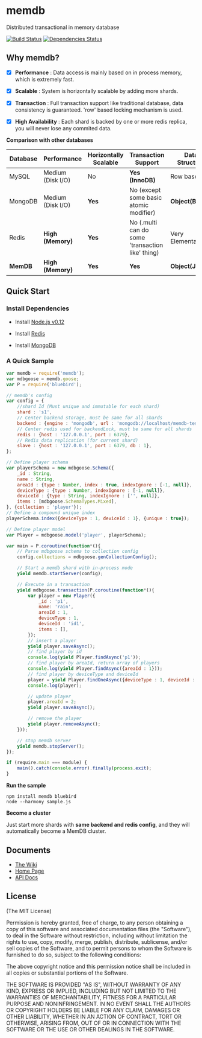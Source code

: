 # memdb

Distributed transactional in memory database

[![Build Status](https://travis-ci.org/rain1017/memdb.svg?branch=master)](https://travis-ci.org/rain1017/memdb)
[![Dependencies Status](https://david-dm.org/rain1017/memdb.svg)](https://david-dm.org/rain1017/memdb)

## Why memdb?

- [x] __Performance__ : Data access is mainly based on in process memory, which is extremely fast.

- [x] __Scalable__ : System is horizontally scalable by adding more shards.

- [x] __Transaction__ : Full transaction support like traditional database, data consistency is guaranteed. 'row' based locking mechanism is used.

- [x] __High Availability__ : Each shard is backed by one or more redis replica, you will never lose any commited data.

__Comparison with other databases__

Database | Performance      | Horizontally Scalable | Transaction Support | Data Structure  
---------|------------------|-----------------------|---------------------|-----------------
MySQL    | Medium (Disk I/O)| No                    | __Yes (InnoDB)__   | Row based       
MongoDB  | Medium (Disk I/O)| __Yes__                   | No  (except some basic atomic modifier) | __Object(BSON)__   
Redis    | __High (Memory)__ | __Yes__                   | No  (.multi can do some 'transaction like' thing) | Very Elemental  
__MemDB__    | __High (Memory)__ | __Yes__                   | __Yes__                 | __Object(JSON)__   

## Quick Start

### Install Dependencies

* Install [Node.js v0.12](https://nodejs.org/download/)

* Install [Redis](http://redis.io/download)

* Install [MongoDB](https://www.mongodb.org/downloads)

### A Quick Sample

```javascript
var memdb = require('memdb');
var mdbgoose = memdb.goose;
var P = require('bluebird');

// memdb's config
var config = {
    //shard Id (Must unique and immutable for each shard)
    shard : 's1',
    // Center backend storage, must be same for all shards
    backend : {engine : 'mongodb', url : 'mongodb://localhost/memdb-test'},
    // Center redis used for backendLock, must be same for all shards
    redis : {host : '127.0.0.1', port : 6379},
    // Redis data replication (for current shard)
    slave : {host : '127.0.0.1', port : 6379, db : 1},
};

// Define player schema
var playerSchema = new mdbgoose.Schema({
    _id : String,
    name : String,
    areaId : {type : Number, index : true, indexIgnore : [-1, null]},
    deviceType : {type : Number, indexIgnore : [-1, null]},
    deviceId : {type : String, indexIgnore : ['', null]},
    items : [mdbgoose.SchemaTypes.Mixed],
}, {collection : 'player'});
// Define a compound unique index
playerSchema.index({deviceType : 1, deviceId : 1}, {unique : true});

// Define player model
var Player = mdbgoose.model('player', playerSchema);

var main = P.coroutine(function*(){
    // Parse mdbgoose schema to collection config
    config.collections = mdbgoose.genCollectionConfig();

    // Start a memdb shard with in-process mode
    yield memdb.startServer(config);

    // Execute in a transaction
    yield mdbgoose.transaction(P.coroutine(function*(){
        var player = new Player({
            _id : 'p1',
            name: 'rain',
            areaId : 1,
            deviceType : 1,
            deviceId : 'id1',
            items : [],
        });
        // insert a player
        yield player.saveAsync();
        // find player by id
        console.log(yield Player.findAsync('p1'));
        // find player by areaId, return array of players
        console.log(yield Player.findAsync({areaId : 1}));
        // find player by deviceType and deviceId
        player = yield Player.findOneAsync({deviceType : 1, deviceId : 'id1'});
        console.log(player);

        // update player
        player.areaId = 2;
        yield player.saveAsync();

        // remove the player
        yield player.removeAsync();
    }));

    // stop memdb server
    yield memdb.stopServer();
});

if (require.main === module) {
    main().catch(console.error).finally(process.exit);
}
```

__Run the sample__
```
npm install memdb bluebird
node --harmony sample.js
```

__Become a cluster__

Just start more shards with __same backend and redis config__, and they will automatically become a MemDB cluster.

## Documents

* [The Wiki](https://github.com/rain1017/memdb/wiki)
* [Home Page](http://memdb.org)
* [API Docs](http://memdb.org/api)

## License
(The MIT License)

Permission is hereby granted, free of charge, to any person obtaining a copy
of this software and associated documentation files (the "Software"), to deal
in the Software without restriction, including without limitation the rights
to use, copy, modify, merge, publish, distribute, sublicense, and/or sell
copies of the Software, and to permit persons to whom the Software is
furnished to do so, subject to the following conditions:

The above copyright notice and this permission notice shall be included in all
copies or substantial portions of the Software.

THE SOFTWARE IS PROVIDED "AS IS", WITHOUT WARRANTY OF ANY KIND, EXPRESS OR
IMPLIED, INCLUDING BUT NOT LIMITED TO THE WARRANTIES OF MERCHANTABILITY,
FITNESS FOR A PARTICULAR PURPOSE AND NONINFRINGEMENT. IN NO EVENT SHALL THE
AUTHORS OR COPYRIGHT HOLDERS BE LIABLE FOR ANY CLAIM, DAMAGES OR OTHER
LIABILITY, WHETHER IN AN ACTION OF CONTRACT, TORT OR OTHERWISE, ARISING FROM,
OUT OF OR IN CONNECTION WITH THE SOFTWARE OR THE USE OR OTHER DEALINGS IN THE
SOFTWARE.
